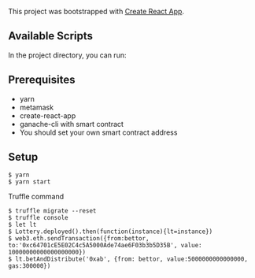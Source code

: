 This project was bootstrapped with [Create React App](https://github.com/facebook/create-react-app).

## Available Scripts

In the project directory, you can run:

## Prerequisites
* yarn
* metamask
* create-react-app
* ganache-cli with smart contract
* You should set your own smart contract address

## Setup
```
$ yarn
$ yarn start
```

Truffle command
```
$ truffle migrate --reset
$ truffle console
$ let lt
$ Lottery.deployed().then(function(instance){lt=instance})
$ web3.eth.sendTransaction({from:bettor, to:'0xc64701cE5E02C4c5A5000Ade74ae6F03b3b5D35B', value: 10000000000000000000})
$ lt.betAndDistribute('0xab', {from: bettor, value:5000000000000000, gas:300000})